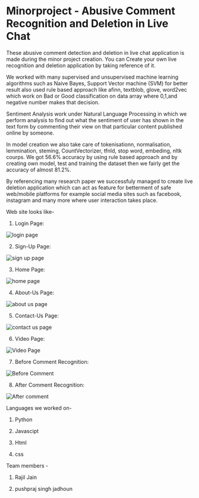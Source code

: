 # Minorproject - Abusive Comment Recognition and Deletion in Live Chat

These abusive comment detection and deletion in live chat application is made during the minor project creation. You can Create your own live recognition and deletion application 
by taking reference of it. 

We worked with many supervised and unsupervised machine learning algorithms such as Naive Bayes, Support Vector machine (SVM) for better result also used rule based approach like 
afinn, textblob, glove, word2vec which work on Bad or Good classification on data array where 0,1,and negative number makes that decision.

Sentiment Analysis work under Natural Language Processing in which we perform analysis to find out what the sentiment of user has shown in the text form by commenting their view 
on that particular content published online by someone.

In model creation we also take care of tokenisationn, normalisation, lemmination, steming, CountVectorizer, tfnld, stop word, embeding, nltk courps. We got 56.6% accuracy by using rule based approach and by creating own model, test and training the dataset then we fairly get the accuracy of almost 81.2%.

By referencing many research paper we successfuly managed to create live deletion application which can act as feature for betterment of safe web/mobile platforms for example social media sites such as facebook, instagram and many more where user interaction takes place. 

Web site looks like-

1. Login Page:

![login page](https://user-images.githubusercontent.com/86475883/145597356-9df4169f-3bbf-4731-b3a8-6740449a5a42.png)

2. Sign-Up Page:

![sign up page](https://user-images.githubusercontent.com/86475883/145597477-df839eb6-4151-4abe-8dcd-6a7e2324b3f9.png)

3. Home Page:

![home page](https://user-images.githubusercontent.com/86475883/145597513-b9bb8824-1ff4-4fbd-a9c6-333914d9d6d5.png)

4. About-Us Page:

![about us page](https://user-images.githubusercontent.com/86475883/145597611-a5c22d52-b473-4ef3-922c-b979d7f948f9.png)

5. Contact-Us Page:

![contact us page](https://user-images.githubusercontent.com/86475883/145597658-80bc8820-a359-4fce-bd88-6bdd2ab7c1ea.png)


6. Video Page:

![Video Page](https://user-images.githubusercontent.com/86475883/145598104-f4366fd1-9b88-4c17-80de-b89da764d256.png)

7. Before Comment Recognition:

![Before Comment](https://user-images.githubusercontent.com/86475883/145597874-916bc451-edb4-4d7a-909b-c01b63d915fe.png)

8. After Comment Recognition:

![After comment](https://user-images.githubusercontent.com/86475883/145597907-9f739d02-d3c5-49e5-b6c7-1a7d63016329.png)


Languages we worked on-

1. Python 

2. Javascipt 
 
3. Html 

6. css 

Team members -

1. Rajil Jain 

2. pushpraj singh jadhoun


